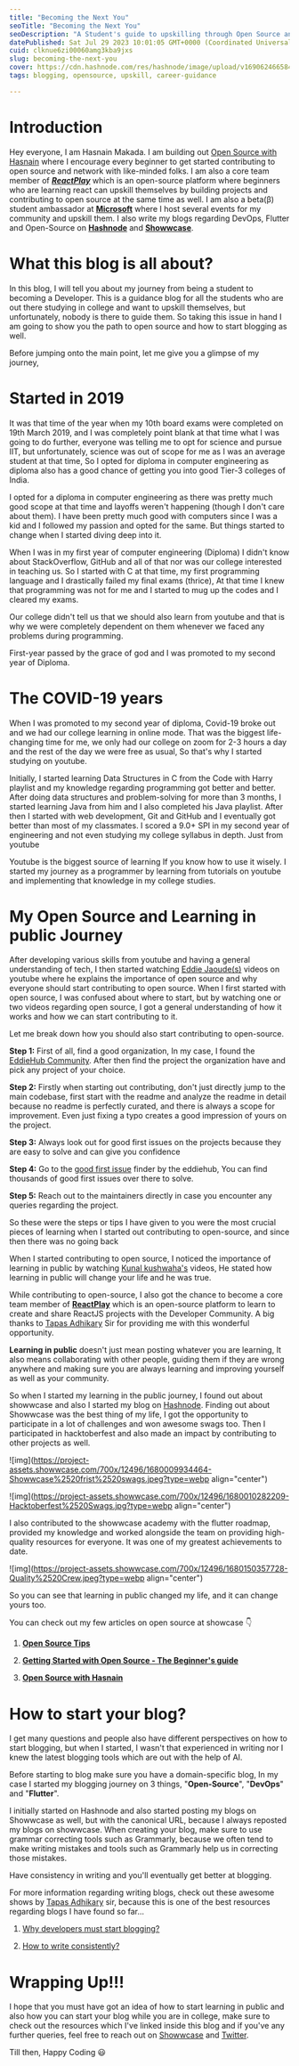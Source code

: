 ```yaml
---
title: "Becoming the Next You"
seoTitle: "Becoming the Next You"
seoDescription: "A Student's guide to upskilling through Open Source and Writing Blogs"
datePublished: Sat Jul 29 2023 10:01:05 GMT+0000 (Coordinated Universal Time)
cuid: clknue6zi00060amg3kba9jxs
slug: becoming-the-next-you
cover: https://cdn.hashnode.com/res/hashnode/image/upload/v1690624665841/237eac92-a8fb-4b34-a460-65946dc8f33a.png
tags: blogging, opensource, upskill, career-guidance

---
```


# Introduction

Hey everyone, I am Hasnain Makada. I am building out [Open Source with Hasnain](https://hasnainmakada-99.github.io/Open-Source-With-Hasnain/#/) where I encourage every beginner to get started contributing to open source and network with like-minded folks. I am also a core team member of [***ReactPlay***](https://reactplay.io/) which is an open-source platform where beginners who are learning react can upskill themselves by building projects and contributing to open source at the same time as well. I am also a beta(β) student ambassador at [**Microsoft**](https://www.microsoft.com/en-in/) where I host several events for my community and upskill them. I also write my blogs regarding DevOps, Flutter and Open-Source on [**Hashnode**](https://hasninm.hashnode.dev/) and [**Showwcase**](https://showwcase.com/hasnainmakada-99).

# What this blog is all about?

In this blog, I will tell you about my journey from being a student to becoming a Developer. This is a guidance blog for all the students who are out there studying in college and want to upskill themselves, but unfortunately, nobody is there to guide them. So taking this issue in hand I am going to show you the path to open source and how to start blogging as well.

Before jumping onto the main point, let me give you a glimpse of my journey,

# Started in 2019

It was that time of the year when my 10th board exams were completed on 19th March 2019, and I was completely point blank at that time what I was going to do further, everyone was telling me to opt for science and pursue IIT, but unfortunately, science was out of scope for me as I was an average student at that time, So I opted for diploma in computer engineering as diploma also has a good chance of getting you into good Tier-3 colleges of India.

I opted for a diploma in computer engineering as there was pretty much good scope at that time and layoffs weren't happening (though I don't care about them). I have been pretty much good with computers since I was a kid and I followed my passion and opted for the same. But things started to change when I started diving deep into it.

When I was in my first year of computer engineering (Diploma) I didn't know about StackOverflow, GitHub and all of that nor was our college interested in teaching us. So I started with C at that time, my first programming language and I drastically failed my final exams (thrice), At that time I knew that programming was not for me and I started to mug up the codes and I cleared my exams.

Our college didn't tell us that we should also learn from youtube and that is why we were completely dependent on them whenever we faced any problems during programming.

First-year passed by the grace of god and I was promoted to my second year of Diploma.

# The COVID-19 years

When I was promoted to my second year of diploma, Covid-19 broke out and we had our college learning in online mode. That was the biggest life-changing time for me, we only had our college on zoom for 2-3 hours a day and the rest of the day we were free as usual, So that's why I started studying on youtube.

Initially, I started learning Data Structures in C from the Code with Harry playlist and my knowledge regarding programming got better and better. After doing data structures and problem-solving for more than 3 months, I started learning Java from him and I also completed his Java playlist. After then I started with web development, Git and GitHub and I eventually got better than most of my classmates. I scored a 9.0+ SPI in my second year of engineering and not even studying my college syllabus in depth. Just from youtube

Youtube is the biggest source of learning If you know how to use it wisely. I started my journey as a programmer by learning from tutorials on youtube and implementing that knowledge in my college studies.

# My Open Source and Learning in public Journey

After developing various skills from youtube and having a general understanding of tech, I then started watching [Eddie Jaoude(s)](https://www.youtube.com/@eddiejaoude) videos on youtube where he explains the importance of open source and why everyone should start contributing to open source. When I first started with open source, I was confused about where to start, but by watching one or two videos regarding open source, I got a general understanding of how it works and how we can start contributing to it.

Let me break down how you should also start contributing to open-source.

**Step 1:** First of all, find a good organization, In my case, I found the [EddieHub Community](https://github.com/EddieHubCommunity). After then find the project the organization have and pick any project of your choice.

**Step 2:** Firstly when starting out contributing, don't just directly jump to the main codebase, first start with the readme and analyze the readme in detail because no readme is perfectly curated, and there is always a scope for improvement. Even just fixing a typo creates a good impression of yours on the project.

**Step 3:** Always look out for good first issues on the projects because they are easy to solve and can give you confidence

**Step 4:** Go to the [good first issue](https://finder.eddiehub.io/) finder by the eddiehub, You can find thousands of good first issues over there to solve.

**Step 5:** Reach out to the maintainers directly in case you encounter any queries regarding the project.

So these were the steps or tips I have given to you were the most crucial pieces of learning when I started out contributing to open-source, and since then there was no going back

When I started contributing to open source, I noticed the importance of learning in public by watching [Kunal kushwaha's](https://www.youtube.com/@KunalKushwaha) videos, He stated how learning in public will change your life and he was true.

While contributing to open-source, I also got the chance to become a core team member of [**ReactPlay**](https://reactplay.io/) which is an open-source platform to learn to create and share ReactJS projects with the Developer Community. A big thanks to [Tapas Adhikary](https://www.tapasadhikary.com/) Sir for providing me with this wonderful opportunity.

**Learning in public** doesn't just mean posting whatever you are learning, It also means collaborating with other people, guiding them if they are wrong anywhere and making sure you are always learning and improving yourself as well as your community.

So when I started my learning in the public journey, I found out about showwcase and also I started my blog on [Hashnode](https://hashnode.com/). Finding out about Showwcase was the best thing of my life, I got the opportunity to participate in a lot of challenges and won awesome swags too. Then I participated in hacktoberfest and also made an impact by contributing to other projects as well.

![img](https://project-assets.showwcase.com/700x/12496/1680009934464-Showwcase%2520frist%2520swags.jpeg?type=webp align="center")

![img](https://project-assets.showwcase.com/700x/12496/1680010282209-Hacktoberfest%2520Swags.jpg?type=webp align="center")

I also contributed to the showwcase academy with the flutter roadmap, provided my knowledge and worked alongside the team on providing high-quality resources for everyone. It was one of my greatest achievements to date.

![img](https://project-assets.showwcase.com/700x/12496/1680150357728-Quality%2520Crew.jpeg?type=webp align="center")

So you can see that learning in public changed my life, and it can change yours too.

You can check out my few articles on open source at showcase 👇

1. [**Open Source Tips**](https://www.showwcase.com/show/33614/open-source-tips)
    
2. [**Getting Started with Open Source - The Beginner's guide**](https://www.showwcase.com/show/18056/getting-started-with-open-source-the-beginners-guide)
    
3. [**Open Source with Hasnain**](https://www.showwcase.com/show/19004/open-source-with-hasnain)
    

# How to start your blog?

I get many questions and people also have different perspectives on how to start blogging, but when I started, I wasn't that experienced in writing nor I knew the latest blogging tools which are out with the help of AI.

Before starting to blog make sure you have a domain-specific blog, In my case I started my blogging journey on 3 things, "**Open-Source**", "**DevOps**" and "**Flutter**".

I initially started on Hashnode and also started posting my blogs on Showwcase as well, but with the canonical URL, because I always reposted my blogs on showwcase. When creating your blog, make sure to use grammar correcting tools such as Grammarly, because we often tend to make writing mistakes and tools such as Grammarly help us in correcting those mistakes.

Have consistency in writing and you'll eventually get better at blogging.

For more information regarding writing blogs, check out these awesome shows by [Tapas Adhikary](https://shows.tapasadhikary.com/) sir, because this is one of the best resources regarding blogs I have found so far...

1. [Why developers must start blogging?](https://www.showwcase.com/show/18253/why-developers-must-start-blogging-and-how-to-start)
    
2. [How to write consistently?](https://www.showwcase.com/show/18451/how-to-write-consistently)
    

# Wrapping Up!!!

I hope that you must have got an idea of how to start learning in public and also how you can start your blog while you are in college, make sure to check out the resources which I've linked inside this blog and if you've any further queries, feel free to reach out on [Showwcase](https://showwcase.com/hasnainmakada-99) and [Twitter](https://twitter.com/Hasnain_Makada).

Till then, Happy Coding 😃